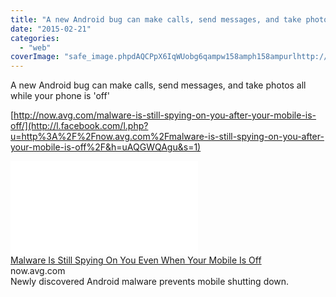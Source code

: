 ```yaml
---
title: "A new Android bug can make calls, send messages, and take photos all while your..."
date: "2015-02-21"
categories: 
  - "web"
coverImage: "safe_image.phpdAQCPpX6IqWUobg6qampw158amph158ampurlhttp://now.avg_.com/wp-content/uploads/2015/02/viruslab2.jpg"
---
```


A new Android bug can make calls, send messages, and take photos all while your phone is 'off'  
  
[http://now.avg.com/malware-is-still-spying-on-you-after-your-mobile-is-off/](http://l.facebook.com/l.php?u=http%3A%2F%2Fnow.avg.com%2Fmalware-is-still-spying-on-you-after-your-mobile-is-off%2F&h=uAQGWQAgu&s=1)  
  
[![](images/safe_image.php?d=AQCPpX6IqWUobg6q&w=158&h=158&url=http%3A%2F%2Fnow.avg.com%2Fwp-content%2Fuploads%2F2015%2F02%2Fviruslab2.jpg)](http://l.facebook.com/l.php?u=http%3A%2F%2Fnow.avg.com%2Fmalware-is-still-spying-on-you-after-your-mobile-is-off%2F&h=PAQF66F_v&s=1)  
[Malware Is Still Spying On You Even When Your Mobile Is Off](http://l.facebook.com/l.php?u=http%3A%2F%2Fnow.avg.com%2Fmalware-is-still-spying-on-you-after-your-mobile-is-off%2F%3Ffb_ref%3DDefault%26fb_source%3Dmessage&h=oAQHUPHQ6&s=1)  
now.avg.com  
Newly discovered Android malware prevents mobile shutting down.
